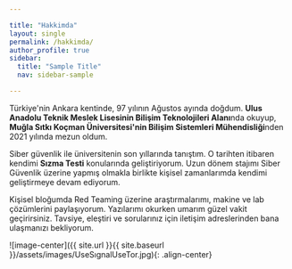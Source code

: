 ```yaml
---

title: "Hakkimda"
layout: single
permalink: /hakkimda/
author_profile: true
sidebar:
  title: "Sample Title"
  nav: sidebar-sample

---
```


Türkiye'nin Ankara kentinde, 97 yılının Ağustos ayında doğdum. **Ulus Anadolu Teknik Meslek Lisesinin Bilişim Teknolojileri Alanı**nda okuyup, **Muğla Sıtkı Koçman Üniversitesi'nin Bilişim Sistemleri Mühendisliği**nden 2021 yılında mezun oldum.

Siber güvenlik ile üniversitenin son yıllarında tanıştım. O tarihten itibaren kendimi **Sızma Testi** konularında geliştiriyorum. Uzun dönem stajımı Siber Güvenlik üzerine yapmış olmakla birlikte kişisel zamanlarımda kendimi geliştirmeye devam ediyorum.

Kişisel bloğumda Red Teaming üzerine araştırmalarımı, makine ve lab çözümlerini paylaşıyorum. Yazılarımı okurken umarım güzel vakit geçirirsiniz. Tavsiye, eleştiri ve sorularınız için iletişim adreslerinden bana ulaşmanızı bekliyorum.

![image-center]({{ site.url }}{{ site.baseurl }}/assets/images/UseSıgnalUseTor.jpg){: .align-center}
